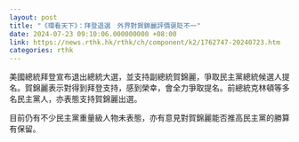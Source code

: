 ```yaml
---
layout: post
title: "《環看天下》：拜登退選　外界對賀錦麗評價褒貶不一"
date: 2024-07-23 09:10:06.000000000 +08:00
link: https://news.rthk.hk/rthk/ch/component/k2/1762747-20240723.htm
categories: rthk
---
```


美國總統拜登宣布退出總統大選，並支持副總統賀錦麗，爭取民主黨總統候選人提名。賀錦麗表示對得到拜登支持，感到榮幸，會全力爭取提名。前總統克林頓等多名民主黨人，亦表態支持賀錦麗出選。

目前仍有不少民主黨重量級人物未表態，亦有意見對賀錦麗能否推高民主黨的勝算有保留。
